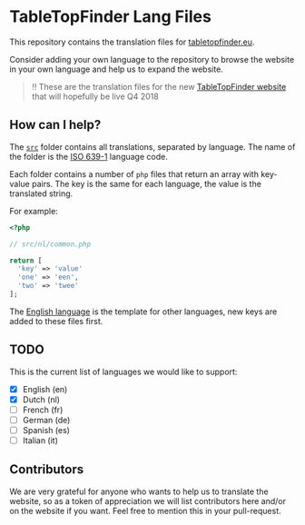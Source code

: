 # TableTopFinder Lang Files
This repository contains the translation files for [tabletopfinder.eu](https://www.tabletopfinder.eu/).

Consider adding your own language to the repository to browse the website in your own language and help us to expand the website.

> :bangbang: These are the translation files for the new [TableTopFinder website](https://www.tabletopfinder.eu/) that will hopefully be live Q4 2018

## How can I help?
The [`src`](src/) folder contains all translations, separated by language. The name of the folder is the [ISO 639-1](https://en.wikipedia.org/wiki/ISO_639-1) language code.

Each folder contains a number of `php` files that return an array with key-value pairs. The key is the same for each language, the value is the translated string.

For example:

``` php
<?php

// src/nl/common.php

return [
  'key' => 'value'
  'one' => 'een',
  'two' => 'twee'
];
```

The [English language](src/en/) is the template for other languages, new keys are added to these files first.

## TODO
This is the current list of languages we would like to support:

- [x] English (en)
- [x] Dutch (nl)
- [ ] French (fr)
- [ ] German (de)
- [ ] Spanish (es)
- [ ] Italian (it)

## Contributors
We are very grateful for anyone who wants to help us to translate the website, so as a token of appreciation we will list contributors here and/or on the website if you want.
Feel free to mention this in your pull-request.